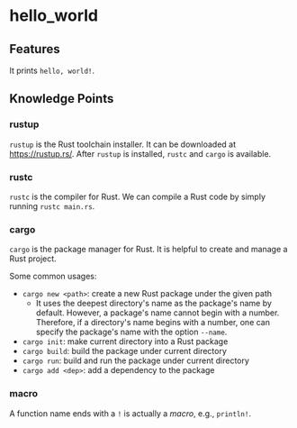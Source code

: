 # hello_world
## Features
It prints `hello, world!`.

## Knowledge Points
### rustup
`rustup` is the Rust toolchain installer.
It can be downloaded at https://rustup.rs/.
After `rustup` is installed, `rustc` and `cargo` is available.

### rustc
`rustc` is the compiler for Rust.
We can compile a Rust code by simply running `rustc main.rs`.

### cargo
`cargo` is the package manager for Rust.
It is helpful to create and manage a Rust project.

Some common usages:
- `cargo new <path>`: create a new Rust package under the given path
    - It uses the deepest directory's name as the package's name by default.
      However, a package's name cannot begin with a number.
      Therefore, if a directory's name begins with a number,
      one can specify the package's name with the option `--name`.
- `cargo init`: make current directory into a Rust package
- `cargo build`: build the package under current directory
- `cargo run`: build and run the package under current directory
- `cargo add <dep>`: add a dependency to the package

### macro
A function name ends with a `!` is actually a *macro*, e.g., `println!`.
